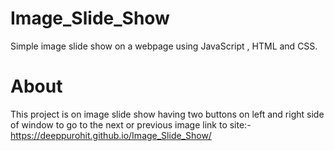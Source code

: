# Image_Slide_Show
Simple image slide show on a webpage using JavaScript , HTML and CSS. 

# About
This project is on image slide show having two buttons on left and right side of window to go to the next or previous image
link to site:- https://deeppurohit.github.io/Image_Slide_Show/
